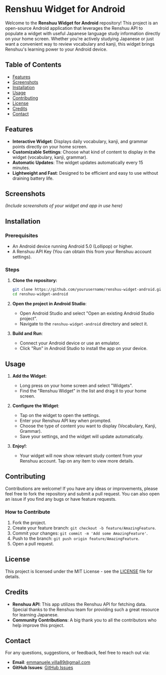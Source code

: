 # Renshuu Widget for Android

Welcome to the **Renshuu Widget for Android** repository! This project is an open-source Android application that leverages the Renshuu API to populate a widget with useful Japanese language study information directly on your home screen.
Whether you're actively studying Japanese or just want a convenient way to review vocabulary and kanji, this widget brings Renshuu's learning power to your Android device.

## Table of Contents

- [Features](#features)
- [Screenshots](#screenshots)
- [Installation](#installation)
- [Usage](#usage)
- [Contributing](#contributing)
- [License](#license)
- [Credits](#credits)
- [Contact](#contact)

## Features

- **Interactive Widget**: Displays daily vocabulary, kanji, and grammar points directly on your home screen.
- **Customizable Settings**: Choose what kind of content to display in the widget (vocabulary, kanji, grammar).
- **Automatic Updates**: The widget updates automatically every 15 minutes.
- **Lightweight and Fast**: Designed to be efficient and easy to use without draining battery life.

## Screenshots

*(Include screenshots of your widget and app in use here)*

## Installation

### Prerequisites

- An Android device running Android 5.0 (Lollipop) or higher.
- A Renshuu API Key (You can obtain this from your Renshuu account settings).

### Steps

1. **Clone the repository:**

   ```bash
   git clone https://github.com/yourusername/renshuu-widget-android.git
   cd renshuu-widget-android
   ```

2. **Open the project in Android Studio**:

   - Open Android Studio and select "Open an existing Android Studio project".
   - Navigate to the `renshuu-widget-android` directory and select it.

3. **Build and Run**:

   - Connect your Android device or use an emulator.
   - Click "Run" in Android Studio to install the app on your device.

## Usage

1. **Add the Widget**:
   - Long press on your home screen and select "Widgets".
   - Find the "Renshuu Widget" in the list and drag it to your home screen.

2. **Configure the Widget**:
   - Tap on the widget to open the settings.
   - Enter your Renshuu API key when prompted.
   - Choose the type of content you want to display (Vocabulary, Kanji, Grammar).
   - Save your settings, and the widget will update automatically.

3. **Enjoy!**:
   - Your widget will now show relevant study content from your Renshuu account. Tap on any item to view more details.

## Contributing

Contributions are welcome! If you have any ideas or improvements, please feel free to fork the repository and submit a pull request. You can also open an issue if you find any bugs or have feature requests.

### How to Contribute

1. Fork the project.
2. Create your feature branch: `git checkout -b feature/AmazingFeature`.
3. Commit your changes: `git commit -m 'Add some AmazingFeature'`.
4. Push to the branch: `git push origin feature/AmazingFeature`.
5. Open a pull request.

## License

This project is licensed under the MIT License - see the [LICENSE](LICENSE) file for details.

## Credits

- **Renshuu API**: This app utilizes the Renshuu API for fetching data. Special thanks to the Renshuu team for providing such a great resource for learning Japanese.
- **Community Contributions**: A big thank you to all the contributors who help improve this project.

## Contact

For any questions, suggestions, or feedback, feel free to reach out via:

- **Email**: emmanuele.villa89@gmail.com
- **GitHub Issues**: [GitHub Issues](https://github.com/yourusername/renshuu_widget/issues)
